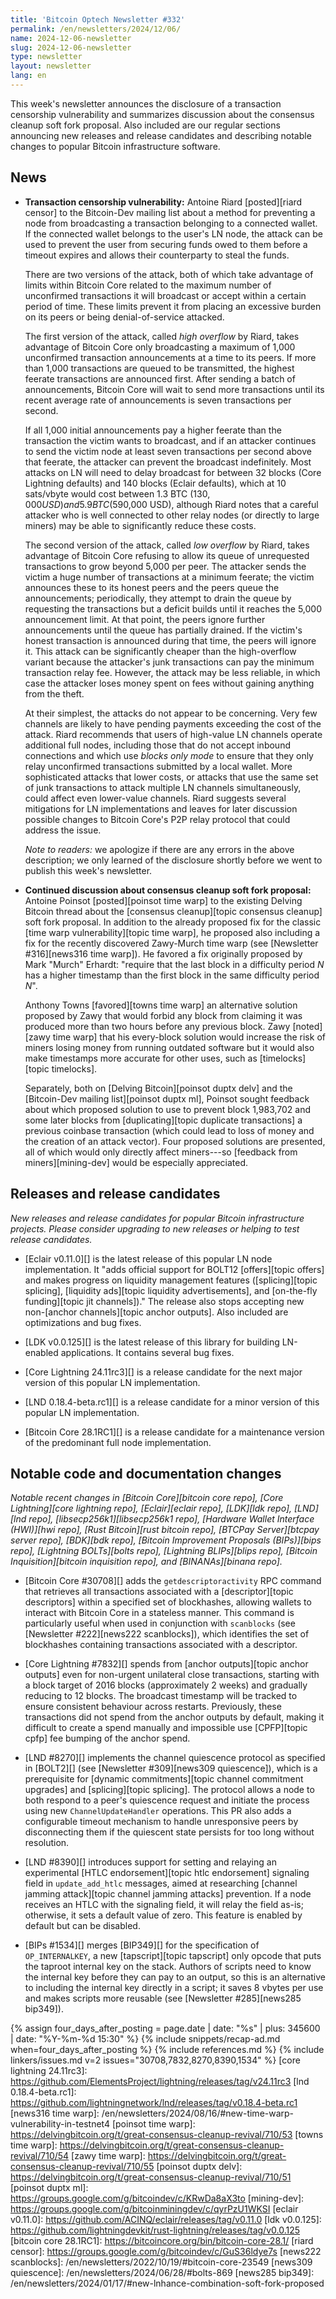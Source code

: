 ```yaml
---
title: 'Bitcoin Optech Newsletter #332'
permalink: /en/newsletters/2024/12/06/
name: 2024-12-06-newsletter
slug: 2024-12-06-newsletter
type: newsletter
layout: newsletter
lang: en
---
```

This week's newsletter announces the disclosure of a transaction
censorship vulnerability and summarizes discussion about the consensus
cleanup soft fork proposal.  Also included are our regular sections
announcing new releases and release candidates and describing notable
changes to popular Bitcoin infrastructure software.

## News

- **Transaction censorship vulnerability:** Antoine Riard [posted][riard
  censor] to the Bitcoin-Dev mailing list about a method for preventing
  a node from broadcasting a transaction belonging to a connected
  wallet.  If the connected wallet belongs to the user's LN node, the
  attack can be used to prevent the user from securing funds owed to
  them before a timeout expires and allows their counterparty to steal
  the funds.

  There are two versions of the attack, both of which take advantage of
  limits within Bitcoin Core related to the maximum number of
  unconfirmed transactions it will broadcast or accept within a certain
  period of time.  These limits prevent it from placing an excessive
  burden on its peers or being denial-of-service attacked.

  The first version of the attack, called _high overflow_ by Riard,
  takes advantage of Bitcoin Core only broadcasting a maximum of 1,000
  unconfirmed transaction announcements at a time to its peers.  If more
  than 1,000 transactions are queued to be transmitted, the highest
  feerate transactions are announced first.  After sending a batch of
  announcements, Bitcoin Core will wait to send more transactions until
  its recent average rate of announcements is seven transactions per
  second.

  If all 1,000 initial announcements pay a higher feerate than the
  transaction the victim wants to broadcast, and if an attacker
  continues to send the victim node at least seven transactions per
  second above that feerate, the attacker can prevent the broadcast
  indefinitely.  Most attacks on LN will need to delay broadcast for
  between 32 blocks (Core Lightning defaults) and 140 blocks (Eclair
  defaults), which at 10 sats/vbyte would cost between 1.3 BTC ($130,000
  USD) and 5.9 BTC ($590,000 USD), although Riard notes that a careful
  attacker who is well connected to other relay nodes (or directly to
  large miners) may be able to significantly reduce these costs.

  The second version of the attack, called _low overflow_ by Riard,
  takes advantage of Bitcoin Core refusing to allow its queue of
  unrequested transactions to grow beyond 5,000 per peer.  The attacker
  sends the victim a huge number of transactions at a minimum feerate;
  the victim announces these to its honest peers and the peers queue the
  announcements; periodically, they attempt to drain the queue by
  requesting the transactions but a deficit builds until it reaches the
  5,000 announcement limit.  At that point, the peers ignore further
  announcements until the queue has partially drained.  If the victim's
  honest transaction is announced during that time, the peers will
  ignore it.  This attack can be significantly cheaper than the
  high-overflow variant because the attacker's junk transactions can
  pay the minimum transaction relay fee.  However, the attack may be
  less reliable, in which case the attacker loses money spent on fees
  without gaining anything from the theft.

  At their simplest, the attacks do not appear to be concerning.  Very
  few channels are likely to have pending payments exceeding the cost of
  the attack.  Riard recommends that users of high-value LN channels
  operate additional full nodes, including those that do not accept
  inbound connections and which use _blocks only mode_ to ensure that
  they only relay unconfirmed transactions submitted by a local wallet.
  More sophisticated attacks that lower costs, or attacks that use the
  same set of junk transactions to attack multiple LN channels
  simultaneously, could affect even lower-value channels.  Riard
  suggests several mitigations for LN implementations and leaves for
  later discussion possible changes to Bitcoin Core's P2P relay protocol
  that could address the issue.

  _Note to readers:_ we apologize if there are any errors in the above
  description; we only learned of the disclosure shortly before we
  went to publish this week's newsletter.

- **Continued discussion about consensus cleanup soft fork proposal:**
  Antoine Poinsot [posted][poinsot time warp] to the existing Delving
  Bitcoin thread about the [consensus cleanup][topic consensus cleanup]
  soft fork proposal.  In addition to the already proposed fix for the
  classic [time warp vulnerability][topic time warp], he proposed also
  including a fix for the recently discovered Zawy-Murch time warp (see
  [Newsletter #316][news316 time warp]).  He favored a fix originally
  proposed by Mark "Murch" Erhardt: "require that the last block in a
  difficulty period _N_ has a higher timestamp than the first block in
  the same difficulty period _N_".

  Anthony Towns [favored][towns time warp] an alternative solution
  proposed by Zawy that would forbid any block from claiming it was
  produced more than two hours before any previous block.  Zawy
  [noted][zawy time warp] that his every-block solution would increase the
  risk of miners losing money from running outdated software but it
  would also make timestamps more accurate for other uses, such as
  [timelocks][topic timelocks].

  Separately, both on [Delving Bitcoin][poinsot duptx delv] and the
  [Bitcoin-Dev mailing list][poinsot duptx ml], Poinsot sought feedback
  about which proposed solution to use to prevent block 1,983,702 and
  some later blocks from [duplicating][topic duplicate transactions] a
  previous coinbase transaction (which could lead to loss of money and
  the creation of an attack vector).  Four proposed solutions are
  presented, all of which would only directly affect miners---so
  [feedback from miners][mining-dev] would be especially appreciated.

## Releases and release candidates

_New releases and release candidates for popular Bitcoin infrastructure
projects.  Please consider upgrading to new releases or helping to test
release candidates._

- [Eclair v0.11.0][] is the latest release of this popular LN node
  implementation.  It "adds official support for BOLT12 [offers][topic
  offers] and makes progress on liquidity management features
  ([splicing][topic splicing], [liquidity ads][topic liquidity
  advertisements], and [on-the-fly funding][topic jit channels])."  The
  release also stops accepting new non-[anchor channels][topic anchor
  outputs].  Also included are optimizations and bug fixes.

- [LDK v0.0.125][] is the latest release of this library for building
  LN-enabled applications.  It contains several bug fixes.

- [Core Lightning 24.11rc3][] is a release candidate for the next major
  version of this popular LN implementation.

- [LND 0.18.4-beta.rc1][] is a release candidate for a minor version of
  this popular LN implementation.

- [Bitcoin Core 28.1RC1][] is a release candidate for a maintenance
  version of the predominant full node implementation.

## Notable code and documentation changes

_Notable recent changes in [Bitcoin Core][bitcoin core repo], [Core
Lightning][core lightning repo], [Eclair][eclair repo], [LDK][ldk repo],
[LND][lnd repo], [libsecp256k1][libsecp256k1 repo], [Hardware Wallet
Interface (HWI)][hwi repo], [Rust Bitcoin][rust bitcoin repo], [BTCPay
Server][btcpay server repo], [BDK][bdk repo], [Bitcoin Improvement
Proposals (BIPs)][bips repo], [Lightning BOLTs][bolts repo],
[Lightning BLIPs][blips repo], [Bitcoin Inquisition][bitcoin inquisition
repo], and [BINANAs][binana repo]._

- [Bitcoin Core #30708][] adds the `getdescriptoractivity` RPC command that
  retrieves all transactions associated with a [descriptor][topic descriptors]
  within a specified set of blockhashes, allowing wallets to interact with
  Bitcoin Core in a stateless manner. This command is particularly useful when
  used in conjunction with `scanblocks` (see [Newsletter #222][news222
  scanblocks]), which identifies the set of blockhashes containing transactions
  associated with a descriptor.

- [Core Lightning #7832][] spends from [anchor outputs][topic anchor outputs] even for
  non-urgent unilateral close transactions, starting with a block target of 2016
  blocks (approximately 2 weeks) and gradually reducing to 12 blocks. The
  broadcast timestamp will be tracked to ensure consistent behaviour across
  restarts. Previously, these transactions did not spend from the anchor outputs by
  default, making it difficult to create a spend manually and impossible use
  [CPFP][topic cpfp] fee bumping of the anchor spend.

- [LND #8270][] implements the channel quiescence protocol as specified
  in [BOLT2][] (see [Newsletter #309][news309
  quiescence]), which is a prerequisite for [dynamic commitments][topic channel
  commitment upgrades] and [splicing][topic splicing]. The protocol allows a
  node to both respond to a peer's quiescence request and initiate the process
  using new `ChannelUpdateHandler` operations. This PR also adds a configurable
  timeout mechanism to handle unresponsive peers by disconnecting them if the
  quiescent state persists for too long without resolution.

- [LND #8390][] introduces support for setting and relaying an experimental
  [HTLC endorsement][topic htlc endorsement] signaling field in
  `update_add_htlc` messages, aimed at researching [channel jamming
  attack][topic channel jamming attacks] prevention. If a node receives an HTLC
  with the signaling field, it will relay the field as-is; otherwise, it sets a
  default value of zero. This feature is enabled by default but can be disabled.

- [BIPs #1534][] merges [BIP349][] for the specification of `OP_INTERNALKEY`, a
  new [tapscript][topic tapscript] only opcode that puts the taproot internal key on the
  stack. Authors of scripts need to know the internal key before they can pay to
  an output, so this is an alternative to including the internal key
  directly in a script; it saves 8 vbytes per use and makes
  scripts more reusable (see [Newsletter #285][news285 bip349]).

{% assign four_days_after_posting = page.date | date: "%s" | plus: 345600 | date: "%Y-%m-%d 15:30" %}
{% include snippets/recap-ad.md when=four_days_after_posting %}
{% include references.md %}
{% include linkers/issues.md v=2 issues="30708,7832,8270,8390,1534" %}
[core lightning 24.11rc3]: https://github.com/ElementsProject/lightning/releases/tag/v24.11rc3
[lnd 0.18.4-beta.rc1]: https://github.com/lightningnetwork/lnd/releases/tag/v0.18.4-beta.rc1
[news316 time warp]: /en/newsletters/2024/08/16/#new-time-warp-vulnerability-in-testnet4
[poinsot time warp]: https://delvingbitcoin.org/t/great-consensus-cleanup-revival/710/53
[towns time warp]: https://delvingbitcoin.org/t/great-consensus-cleanup-revival/710/54
[zawy time warp]: https://delvingbitcoin.org/t/great-consensus-cleanup-revival/710/55
[poinsot duptx delv]: https://delvingbitcoin.org/t/great-consensus-cleanup-revival/710/51
[poinsot duptx ml]: https://groups.google.com/g/bitcoindev/c/KRwDa8aX3to
[mining-dev]: https://groups.google.com/g/bitcoinminingdev/c/qyrPzU1WKSI
[eclair v0.11.0]: https://github.com/ACINQ/eclair/releases/tag/v0.11.0
[ldk v0.0.125]: https://github.com/lightningdevkit/rust-lightning/releases/tag/v0.0.125
[bitcoin core 28.1RC1]: https://bitcoincore.org/bin/bitcoin-core-28.1/
[riard censor]: https://groups.google.com/g/bitcoindev/c/GuS36ldye7s
[news222 scanblocks]: /en/newsletters/2022/10/19/#bitcoin-core-23549
[news309 quiescence]: /en/newsletters/2024/06/28/#bolts-869
[news285 bip349]: /en/newsletters/2024/01/17/#new-lnhance-combination-soft-fork-proposed
